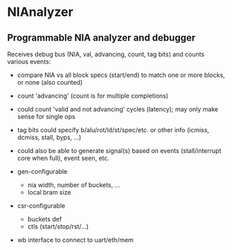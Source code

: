 # NIAnalyzer

## Programmable NIA analyzer and debugger

Receives debug bus (NIA, val, advancing, count, tag bits) and counts various events:

   * compare NIA vs all block specs (start/end) to match one or more blocks, or none (also counted)
   * count 'advancing' (count is for multiple completions)
   * could count 'valid and not advancing' cycles (latency); may only make sense for single ops
   * tag bits could specify b/alu/rot/ld/st/spec/etc. or other info (icmiss, dcmiss, stall, byps, ...)
   * could also be able to generate signal(s) based on events (stall/interrupt core when full), event seen, etc.


* gen-configurable

   * nia width, number of buckets, ...
   * local bram size

* csr-configurable

   * buckets def
   * ctls (start/stop/rst/...)

* wb interface to connect to uart/eth/mem


